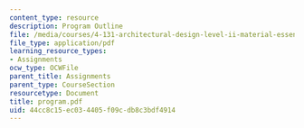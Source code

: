 ```yaml
---
content_type: resource
description: Program Outline
file: /media/courses/4-131-architectural-design-level-ii-material-essence-the-glass-house-fall-2003/44cc8c15ec034405f09cdb8c3bdf4914_program.pdf
file_type: application/pdf
learning_resource_types:
- Assignments
ocw_type: OCWFile
parent_title: Assignments
parent_type: CourseSection
resourcetype: Document
title: program.pdf
uid: 44cc8c15-ec03-4405-f09c-db8c3bdf4914
---
```

